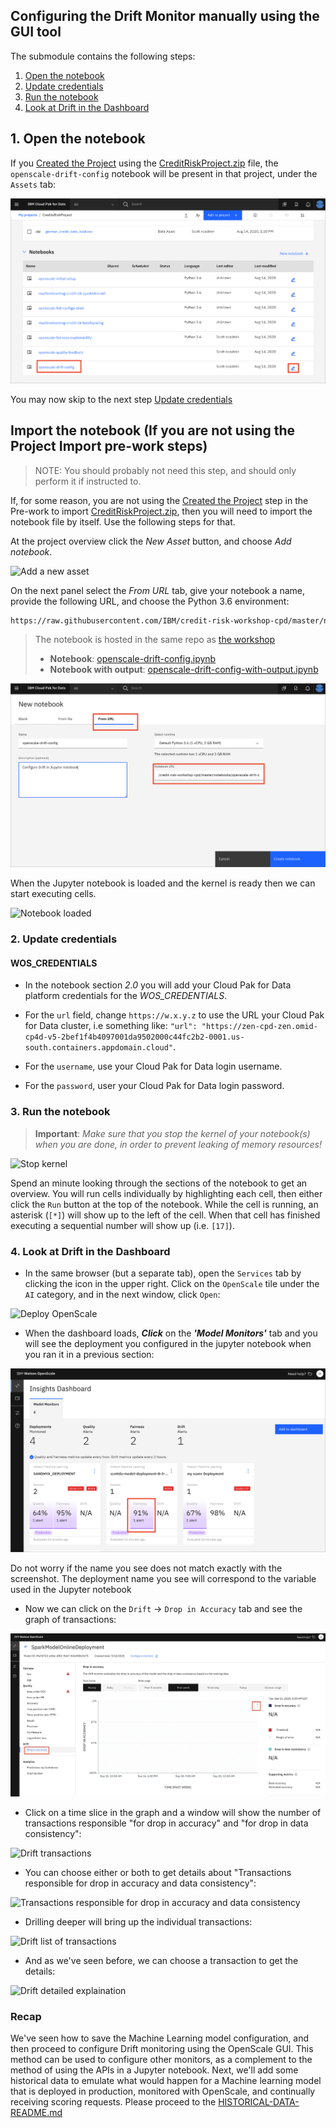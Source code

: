 ## Configuring the Drift Monitor manually using the GUI tool

The submodule contains the following steps:

1. [Open the notebook](#1-open-the-notebook)
1. [Update credentials](#2-update-credentials)
1. [Run the notebook](#3-run-the-notebook)
1. [Look at Drift in the Dashboard](#4-look-at-drift-in-the-dashboard)

## 1. Open the notebook

If you [Created the Project](https://ibm-developer.gitbook.io/cloudpakfordata-credit-risk-workshop/getting-started/pre-work#create-a-new-project) using the [CreditRiskProject.zip](https://github.ibm.com/IBMDeveloper/cp4d-workshop-credit-risk/blob/master/projects/CreditRiskProject.zip) file, the `openscale-drift-config` notebook will be present in that project, under the `Assets` tab:

![Project from zip assets tab](../.gitbook/assets/images/openscale-config/openscale-config-drift-notebook.png)

You may now skip to the next step [Update credentials](#2-update-credentials)

## Import the notebook (If you are not using the Project Import pre-work steps)

> NOTE: You should probably not need this step, and should only perform it if instructed to.

If, for some reason, you are not using the [Created the Project](https://ibm-developer.gitbook.io/cloudpakfordata-credit-risk-workshop/getting-started/pre-work#create-a-new-project) step in the Pre-work to import [CreditRiskProject.zip](https://github.ibm.com/IBMDeveloper/cp4d-workshop-credit-risk/blob/master/projects/CreditRiskProject.zip), then you will need to import the notebook file by itself. Use the following steps for that.

At the project overview click the *New Asset* button, and choose *Add notebook*.

![Add a new asset](../.gitbook/assets/images/wml/wml-add-asset.png)

On the next panel select the *From URL* tab, give your notebook a name, provide the following URL, and choose the Python 3.6 environment:

```bash
https://raw.githubusercontent.com/IBM/credit-risk-workshop-cpd/master/notebooks/openscale-drift-config.ipynb
```

> The notebook is hosted in the same repo as [the workshop](https://github.com/IBM/credit-risk-workshop-cpd)
>
> * **Notebook**: [openscale-drift-config.ipynb](../../notebooks/openscale-drift-config.ipynb)
> * **Notebook with output**: [openscale-drift-config-with-output.ipynb](../../notebooks/with-output/openscale-drift-config-with-output.ipynb)

![Add notebook name and URL](../.gitbook/assets/images/openscale-config/openscale-config-url-drift.png)

When the Jupyter notebook is loaded and the kernel is ready then we can start executing cells.

![Notebook loaded](../.gitbook/assets/images/aios/OpenScaleNotebook.png)

### 2. Update credentials

#### WOS_CREDENTIALS

* In the notebook section *2.0*  you will add your Cloud Pak for Data platform credentials for the *WOS_CREDENTIALS*.

* For the `url` field, change `https://w.x.y.z` to use the URL your Cloud Pak for Data cluster, i.e something like: `"url": "https://zen-cpd-zen.omid-cp4d-v5-2bef1f4b4097001da9502000c44fc2b2-0001.us-south.containers.appdomain.cloud"`.
* For the `username`, use your Cloud Pak for Data login username.
* For the `password`, user your Cloud Pak for Data login password.

### 3. Run the notebook

> **Important**: *Make sure that you stop the kernel of your notebook(s) when you are done, in order to prevent leaking of memory resources!*

![Stop kernel](../.gitbook/assets/images/wml/JupyterStopKernel.png)

Spend an minute looking through the sections of the notebook to get an overview. You will run cells individually by highlighting each cell, then either click the `Run` button at the top of the notebook. While the cell is running, an asterisk (`[*]`) will show up to the left of the cell. When that cell has finished executing a sequential number will show up (i.e. `[17]`).


### 4. Look at Drift in the Dashboard

* In the same browser \(but a separate tab\), open the `Services` tab by clicking the icon in the upper right. Click on the `OpenScale` tile under the `AI` category, and in the next window, click `Open`:

![Deploy OpenScale](../.gitbook/assets/images/aios/aios-deploy-service.png)

* When the dashboard loads, _**Click**_ on the _**'Model Monitors'**_  tab and you will see the deployment you configured in the jupyter notebook when you ran it in a previous section:

![Explore OpenScale Model monitors](../.gitbook/assets/images/openscale-config/openscale-config-explore-model-monitors.png)

Do not worry if the name you see does not match exactly with the screenshot. The deployment name you see will correspond to the variable used in the Jupyter notebook

* Now we can click on the `Drift` -> `Drop in Accuracy` tab and see the graph of transactions:

![Drift Drop in accuracy](../.gitbook/assets/images/openscale-config/openscale-config-drift-drop.png)

* Click on a time slice in the graph and a window will show the number of transactions responsible "for drop in accuracy" and "for drop in data consistency":

![Drift transactions](../.gitbook/assets/images/openscale-config/openscale-config-drift-drops-consistency.png)

* You can choose either or both to get details about "Transactions responsible for drop in accuracy and data consistency":

![Transactions responsible for drop in accuracy and data consistency](../.gitbook/assets/images/openscale-config/openscale-config-drift-details.png)

* Drilling deeper will bring up the individual transactions:

![Drift list of transactions](../.gitbook/assets/images/openscale-config/openscale-config-drift-transactions-responsible.png)

* And as we've seen before, we can choose a transaction to get the details:

![Drift detailed explaination](../.gitbook/assets/images/openscale-config/openscale-config-drift-explain.png)

### Recap

We've seen how to save the Machine Learning model configuration, and then proceed to configure Drift monitoring using the OpenScale GUI. This method can be used to configure other monitors, as a complement to the method of using the APIs in a Jupyter notebook. Next, we'll add some historical data to emulate what would happen for a Machine learning model that is deployed in production, monitored with OpenScale, and continually receiving scoring requests. Please proceed to the [HISTORICAL-DATA-README.md](./HISTORICAL-DATA-README.md)
